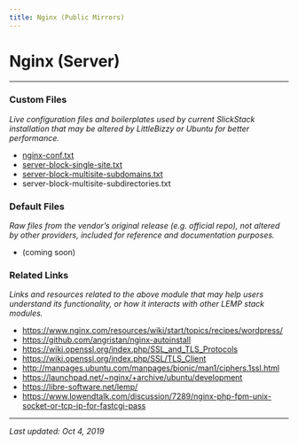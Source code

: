 ```yaml
---
title: Nginx (Public Mirrors)
---
```


# Nginx (Server)

----

### Custom Files

*Live configuration files and boilerplates used by current SlickStack installation that may be altered by LittleBizzy or Ubuntu for better performance.*

* <a href="nginx-conf.txt">nginx-conf.txt</a>
* <a href="server-block-single-site.txt">server-block-single-site.txt</a>
* <a href="server-block-multisite-subdomains.txt">server-block-multisite-subdomains.txt</a>
* server-block-multisite-subdirectories.txt

### Default Files

*Raw files from the vendor’s original release (e.g. official repo), not altered by other providers, included for reference and documentation purposes.*

* (coming soon)

### Related Links

*Links and resources related to the above module that may help users understand its functionality, or how it interacts with other LEMP stack modules.*

* <a href="https://www.nginx.com/resources/wiki/start/topics/recipes/wordpress/">https://www.nginx.com/resources/wiki/start/topics/recipes/wordpress/</a>
* <a href="https://github.com/angristan/nginx-autoinstall">https://github.com/angristan/nginx-autoinstall</a>
* <a href="https://wiki.openssl.org/index.php/SSL_and_TLS_Protocols">https://wiki.openssl.org/index.php/SSL_and_TLS_Protocols</a>
* <a href="https://wiki.openssl.org/index.php/SSL/TLS_Client">https://wiki.openssl.org/index.php/SSL/TLS_Client</a>
* <a href="http://manpages.ubuntu.com/manpages/bionic/man1/ciphers.1ssl.html">http://manpages.ubuntu.com/manpages/bionic/man1/ciphers.1ssl.html</a>
* https://launchpad.net/~nginx/+archive/ubuntu/development
* https://libre-software.net/lemp/
* https://www.lowendtalk.com/discussion/7289/nginx-php-fpm-unix-socket-or-tcp-ip-for-fastcgi-pass

----

*Last updated: Oct 4, 2019*
